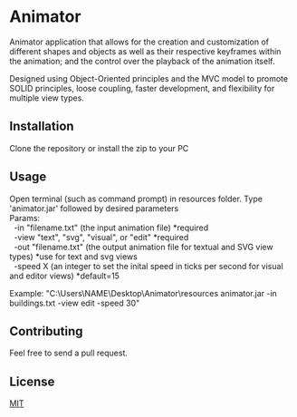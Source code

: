 # Animator
Animator application that allows for the creation and customization of different shapes and objects as well as their respective keyframes within the animation; and the control over the playback of the animation itself.

Designed using Object-Oriented principles and the MVC model to promote SOLID principles, loose coupling, faster development, and flexibility for multiple view types.

## Installation
Clone the repository or install the zip to your PC

## Usage
Open terminal (such as command prompt) in resources folder.
Type 'animator.jar' followed by desired parameters  
Params:  
&nbsp;&nbsp;-in "filename.txt" (the input animation file) *required  
&nbsp;&nbsp;-view "text", "svg", "visual", or "edit" *required   
&nbsp;&nbsp;-out "filename.txt" (the output animation file for textual and SVG view types) *use for text and svg views  
&nbsp;&nbsp;-speed X (an integer to set the inital speed in ticks per second for visual and editor views) *default=15

Example: "C:\Users\NAME\Desktop\Animator\resources animator.jar -in buildings.txt -view edit -speed 30"

## Contributing
Feel free to send a pull request.

## License
[MIT](https://choosealicense.com/licenses/mit/)
